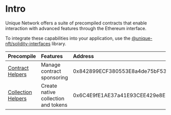 # Intro

Unique Network offers a suite of precompiled contracts that enable interaction with advanced features through the Ethereum interface.

To integrate these capabilities into your application, use the [@unique-nft/solidity-interfaces](https://www.npmjs.com/package/@unique-nft/solidity-interfaces) library.

|Precompile|Features|Address|
|:-|:------|:---|
|[Contract Helpers](./contract-helpers.md)|Manage contract sponsoring|0x842899ECF380553E8a4de75bF534cdf6fBF64049|
|[Collection Helpers](./collection-helpers.md)|Create native collection and tokens|0x6C4E9fE1AE37a41E93CEE429e8E1881aBdcbb54F|
